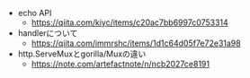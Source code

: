 - echo API
    - https://qiita.com/kiyc/items/c20ac7bb6997c0753314
- handlerについて
    - https://qiita.com/immrshc/items/1d1c64d05f7e72e31a98
- http.ServeMuxとgorilla/Muxの違い
  - https://note.com/artefactnote/n/ncb2027ce8191